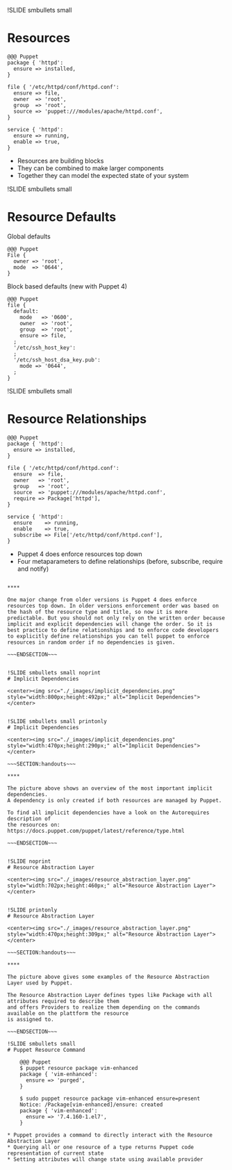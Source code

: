 !SLIDE smbullets small
# Resources

    @@@ Puppet
    package { 'httpd':
      ensure => installed,
    }

    file { '/etc/httpd/conf/httpd.conf':
      ensure => file,
      owner  => 'root',
      group  => 'root',
      source => 'puppet:///modules/apache/httpd.conf',
    }

    service { 'httpd':
      ensure => running,
      enable => true,
    }

* Resources are building blocks
* They can be combined to make larger components
* Together they can model the expected state of your system


!SLIDE smbullets small
# Resource Defaults

Global defaults

    @@@ Puppet
    File {
      owner => 'root',
      mode  => '0644',
    }

Block based defaults (new with Puppet 4)

    @@@ Puppet
    file {
      default:
        mode   => '0600',
        owner  => 'root',
        group  => 'root',
        ensure => file,
      ;
      '/etc/ssh_host_key':
      ;
      '/etc/ssh_host_dsa_key.pub':
        mode => '0644',
      ;
    }



!SLIDE smbullets small
# Resource Relationships

    @@@ Puppet
    package { 'httpd':
      ensure => installed,
    }

    file { '/etc/httpd/conf/httpd.conf':
      ensure  => file,
      owner   => 'root',
      group   => 'root',
      source  => 'puppet:///modules/apache/httpd.conf',
      require => Package['httpd'],
    }

    service { 'httpd':
      ensure    => running,
      enable    => true,
      subscribe => File['/etc/httpd/conf/httpd.conf'],
    }

* Puppet 4 does enforce resources top down
* Four metaparameters to define relationships (before, subscribe, require and notify)

~~~SECTION:handouts~~~

****

One major change from older versions is Puppet 4 does enforce resources top down. In older versions enforcement order was based on
the hash of the resource type and title, so now it is more predictable. But you should not only rely on the written order because
implicit and explicit dependencies will change the order. So it is best practice to define relationships and to enforce code developers
to explicitly define relationships you can tell puppet to enforce resources in random order if no dependencies is given.

~~~ENDSECTION~~~


!SLIDE smbullets small noprint
# Implicit Dependencies

<center><img src="./_images/implicit_dependencies.png" style="width:800px;height:492px;" alt="Implicit Dependencies"></center>


!SLIDE smbullets small printonly
# Implicit Dependencies

<center><img src="./_images/implicit_dependencies.png" style="width:470px;height:290px;" alt="Implicit Dependencies"></center>

~~~SECTION:handouts~~~

****

The picture above shows an overview of the most important implicit dependencies.
A dependency is only created if both resources are managed by Puppet.

To find all implicit dependencies have a look on the Autorequires description of
the resources on: https://docs.puppet.com/puppet/latest/reference/type.html

~~~ENDSECTION~~~


!SLIDE noprint
# Resource Abstraction Layer

<center><img src="./_images/resource_abstraction_layer.png" style="width:702px;height:460px;" alt="Resource Abstraction Layer"></center>


!SLIDE printonly
# Resource Abstraction Layer

<center><img src="./_images/resource_abstraction_layer.png" style="width:470px;height:309px;" alt="Resource Abstraction Layer"></center>

~~~SECTION:handouts~~~

****

The picture above gives some examples of the Resource Abstraction Layer used by Puppet.

The Resource Abstraction Layer defines types like Package with all attributes required to describe them
and offers Providers to realize them depending on the commands available on the plattform the resource
is assigned to.

~~~ENDSECTION~~~

!SLIDE smbullets small
# Puppet Resource Command

    @@@ Puppet
    $ puppet resource package vim-enhanced
    package { 'vim-enhanced':
      ensure => 'purged',
    }

    $ sudo puppet resource package vim-enhanced ensure=present
    Notice: /Package[vim-enhanced]/ensure: created
    package { 'vim-enhanced':
      ensure => '7.4.160-1.el7',
    }

* Puppet provides a command to directly interact with the Resource Abstraction Layer
* Querying all or one resource of a type returns Puppet code representation of current state
* Setting attributes will change state using available provider
